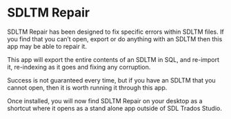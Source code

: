 
# SDLTM Repair


SDLTM Repair has been designed to fix specific errors within SDLTM files. If you find that you can’t open, export or do anything with an SDLTM then this app may be able to repair it.

This app will export the entire contents of an SDLTM in SQL, and re-import it, re-indexing as it goes and fixing any corruption.

Success is not guaranteed every time, but if you have an SDLTM that you cannot open, then it is worth running it through this app. 

Once installed, you will now find SDLTM Repair on your desktop as a shortcut where it opens as a stand alone app outside of SDL Trados Studio.



